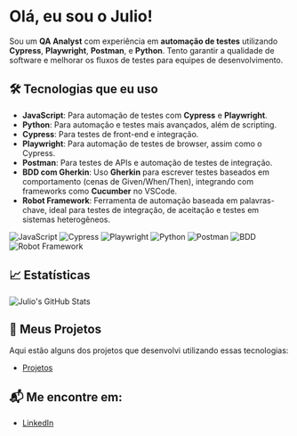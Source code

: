 # Olá, eu sou o Julio!

Sou um **QA Analyst** com experiência em **automação de testes** utilizando **Cypress**, **Playwright**, **Postman**, e **Python**. Tento garantir a qualidade de software e melhorar os fluxos de testes para equipes de desenvolvimento.

## 🛠️ Tecnologias que eu uso

- **JavaScript**: Para automação de testes com **Cypress** e **Playwright**.
- **Python**: Para automação e testes mais avançados, além de scripting.
- **Cypress**: Para testes de front-end e integração.
- **Playwright**: Para automação de testes de browser, assim como o Cypress.
- **Postman**: Para testes de APIs e automação de testes de integração.
- **BDD com Gherkin**: Uso **Gherkin** para escrever testes baseados em comportamento (cenas de Given/When/Then), integrando com frameworks como **Cucumber** no VSCode.
- **Robot Framework**: Ferramenta de automação baseada em palavras-chave, ideal para testes de integração, de aceitação e testes em sistemas heterogêneos.

![JavaScript](https://img.shields.io/badge/JavaScript-F7DF1E?style=flat-square&logo=javascript&logoColor=black)
![Cypress](https://img.shields.io/badge/Cypress-17202C?style=flat-square&logo=cypress&logoColor=white)
![Playwright](https://img.shields.io/badge/Playwright-000000?style=flat-square&logo=playwright&logoColor=white)
![Python](https://img.shields.io/badge/Python-3776AB?style=flat-square&logo=python&logoColor=white)
![Postman](https://img.shields.io/badge/Postman-FF6C37?style=flat-square&logo=postman&logoColor=white)
![BDD](https://img.shields.io/badge/BDD-FFA500?style=flat-square&logo=cucumber&logoColor=white)
![Robot Framework](https://img.shields.io/badge/Robot%20Framework-FFD200?style=flat-square&logo=robot-framework&logoColor=black)

## 📈 Estatísticas

![Julio's GitHub Stats](https://github-readme-stats.vercel.app/api?username=JulioGama&show_icons=true&hide_title=true&count_private=true&hide=prs&theme=radical)

## 📂 Meus Projetos

Aqui estão alguns dos projetos que desenvolvi utilizando essas tecnologias:

- [Projetos](https://github.com/JulioGama?tab=repositories)

## 📬 Me encontre em:
- [LinkedIn](https://www.linkedin.com/in/julio-gama-a058b6215/)
